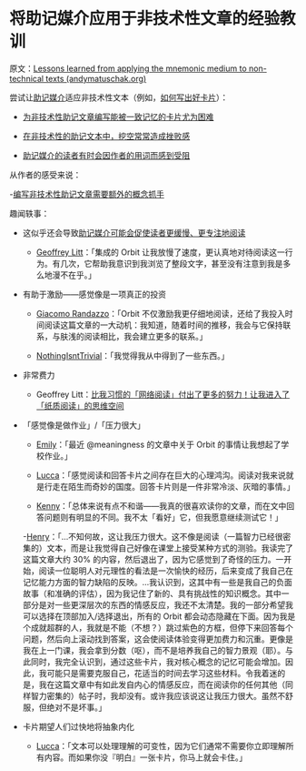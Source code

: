 # 将助记媒介应用于非技术性文章的经验教训

原文：[Lessons learned from applying the mnemonic medium to non-technical texts (andymatuschak.org)](https://notes.andymatuschak.org/ztWkeRtP1VRttCcrGPmDH6trs3vobziJMHT)

尝试让[助记媒介](https://notes.andymatuschak.org/z4rRX3qwSSJRsEkdXKwH2shamgHNeRthrMLiF)适应非技术性文本（例如，[如何写出好卡片](https://andymatuschak.org/prompts)）：

- [为非技术性助记文章编写能被一致记忆的卡片尤为困难](https://notes.andymatuschak.org/zHqUpBp6s1n2KcyXSWh6mJvKmrtKFWQ6E6N)

- [在非技术性的助记文本中，挖空常常造成挫败感](https://notes.andymatuschak.org/z7vMfxWXDXhyJr3X69Yjwt6FjkSsKC9G3QqZU)

- [助记媒介的读者有时会因作者的用词而感到受阻](https://notes.andymatuschak.org/zMFKJdtNGpucVUcitRVJiMxfyoNY4A4c2Bd)

从作者的感受来说：

-[编写非技术性助记文章需要额外的概念抓手](https://notes.andymatuschak.org/z2jD91wK8CiwDwr1qX33tfFBboyD6kcanVx3)

趣闻轶事：

- 这似乎还会导致[助记媒介可能会促使读者更缓慢、更专注地阅读](https://notes.andymatuschak.org/z7W1Zr7wEGptA3bFYwwaPbCFLBo54xXmQLQdK)

  - [Geoffrey Litt](https://twitter.com/geoffreylitt/status/1354068131145277441)：「集成的 Orbit 让我放慢了速度，更认真地对待阅读这一行为。有几次，它帮助我意识到我浏览了整段文字，甚至没有注意到我是多么地漫不在乎。」

- 有助于激励——感觉像是一项真正的投资

  - [Giacomo Randazzo](https://twitter.com/randiisan/status/1354353100342099968)：「Orbit 不仅激励我更仔细地阅读，还给了我投入时间阅读这篇文章的一大动机：我知道，随着时间的推移，我会与它保持联系，与肤浅的阅读相比，我会建立更多的联系。」

  - [NothingIsntTrivial](https://twitter.com/IsntTrivial/status/1355824621988294660)：「我觉得我从中得到了一些东西。」

- 非常费力

  - Geoffrey Litt：[比我习惯的「网络阅读」付出了更多的努力！让我进入了「纸质阅读」的思维空间](https://twitter.com/geoffreylitt/status/1354070813901774848)

- 「感觉像是做作业」/「压力很大」

  - [Emily](https://twitter.com/the_aiju/status/1353830207384412160)：「最近 @meaningness 的文章中关于 Orbit 的事情让我想起了学校作业。」

  - [Lucca](https://twitter.com/lucca_dev/status/1354525137199104001)：「感觉阅读和回答卡片之间存在巨大的心理鸿沟。阅读对我来说就是行走在陌生而奇妙的国度。回答卡片则是一件非常冷淡、灰暗的事情。」

  - [Kenny](https://metarationality.com/now-with-orbit/comments#c6869)：「总体来说有点不和谐——我真的很喜欢读你的文章，而在文中回答问题则有明显的不同。我不太「看好」它，但我愿意继续测试它！」

  -[Henry](javascript：void(0))：「…不知何故，这让我压力很大。这不像是阅读（一篇智力已经很密集的）文本，而是让我觉得自己好像在课堂上接受某种方式的测验。我读完了这篇文章大约 30% 的内容，然后退出了，因为它感觉到了奇怪的压力。一开始，阅读一位聪明人对元理性的看法是一次愉快的经历，后来变成了我自己在记忆能力方面的智力缺陷的反映。…我认识到，这其中有一些是我自己的负面故事（和准确的评估），因为我记住了新的、具有挑战性的知识概念。其中一部分是对一些更深层次的东西的情感反应，我还不太清楚。我的一部分希望我可以选择在顶部加入/选择退出，所有的 Orbit 都会动态隐藏在下面。因为我是个成就超群的人，我就是不能（不想？）跳过紫色的方框，但停下来回答每个问题，然后向上滚动找到答案，这会使阅读体验变得更加费力和沉重。更像是我在上一门课，我会拿到分数（呕），而不是培养我自己的智力景观（耶）。与此同时，我完全认识到，通过这些卡片，我对核心概念的记忆可能会增加。因此，我可能只是需要克服自己，花适当的时间去学习这些材料。令我着迷的是，我在这篇文章中有如此发自内心的情感反应，而在阅读你的任何其他（同样智力密集的）帖子时，我却没有。或许我应该说这让我压力很大。虽然不舒服，但绝对不是坏事。」

- 卡片期望人们过快地将抽象内化

  - [Lucca](https://twitter.com/lucca_dev/status/1354539371408617472?s=20)：「文本可以处理理解的可变性，因为它们通常不需要你立即理解所有内容。而如果你没『明白』一张卡片，你马上就会卡住。」
